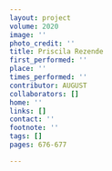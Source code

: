 ```yaml
---
layout: project
volume: 2020
image: ''
photo_credit: ''
title: Priscila Rezende
first_performed: ''
place: ''
times_performed: ''
contributor: AUGUST
collaborators: []
home: ''
links: []
contact: ''
footnote: ''
tags: []
pages: 676-677

---
```




